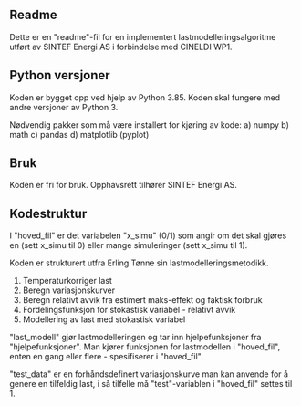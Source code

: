 ## Readme
Dette er en "readme"-fil for en implementert lastmodelleringsalgoritme utført av SINTEF Energi AS i forbindelse med CINELDI WP1. 

## Python versjoner
Koden er bygget opp ved hjelp av Python 3.85. Koden skal fungere med andre versjoner av Python 3.  

Nødvendig pakker som må være installert for kjøring av kode: 
a) numpy
b) math 
c) pandas 
d) matplotlib (pyplot) 

## Bruk
Koden er fri for bruk. Opphavsrett tilhører SINTEF Energi AS.

## Kodestruktur

I "hoved_fil" er det variabelen "x_simu" (0/1) som angir om det skal gjøres en (sett x_simu til 0) eller mange simuleringer (sett x_simu til 1).   

Koden er strukturert utfra Erling Tønne sin lastmodelleringsmetodikk. 
1) Temperaturkorriger last
2) Beregn variasjonskurver 
3) Beregn relativt avvik fra estimert maks-effekt og faktisk forbruk 
4) Fordelingsfunksjon for stokastisk variabel - relativt avvik 
5) Modellering av last med stokastisk variabel 

"last_modell" gjør lastmodelleringen og tar inn hjelpefunksjoner fra "hjelpefunksjoner". Man kjører funksjonen for lastmodellen i "hoved_fil", enten en gang eller flere - spesifiserer i "hoved_fil". 

"test_data" er en forhåndsdefinert variasjonskurve man kan anvende for å genere en tilfeldig last, i så tilfelle må "test"-variablen i "hoved_fil" settes til 1. 